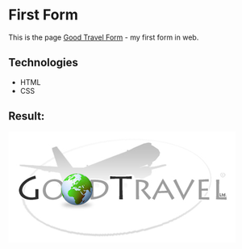 # First Form
This is the page [Good Travel Form](https://dimatarhan.github.io/first-form/) - my first form in web.
## Technologies
+ HTML
+ CSS
## Result:
[![home](https://github.com/dimaTarhan/first-form/blob/master/form.PNG)](https://dimatarhan.github.io/first-form/)
